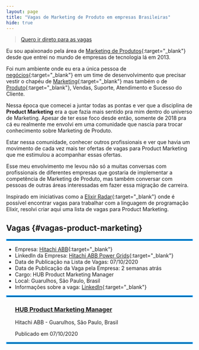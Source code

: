 ```yaml
---
layout: page
title: "Vagas de Marketing de Produto em empresas Brasileiras"
hide: true
---
```


> [Quero ir direto para as vagas](#vagas-product-marketing)

Eu sou apaixonado pela área de [Marketing de Produtos](/marketing-de-produto/){:target="_blank"} desde que entrei no mundo de empresas de tecnologia lá em 2013. 

Foi num ambiente onde eu era a única pessoa de [negócios](/business/){:target="_blank"} em um time de desenvolvimento que precisar vestir o chapéu de [Marketing](/marketing/){:target="_blank"} mas também o de [Produto](/produto/){:target="_blank"}, Vendas, Suporte, Atendimento e Sucesso do Cliente.

Nessa época que comecei a juntar todas as pontas e ver que a disciplina de **Product Marketing** era a que fazia mais sentido pra mim dentro do universo de Marketing. Apesar de ter esse foco desde então, somente de 2018 pra cá eu realmente me envolvi em uma comunidade que nascia para trocar conhecimento sobre Marketing de Produto.

Estar nessa comunidade, conhecer outros profissionais e ver que havia um movimento de cada vez mais ter ofertas de vagas para Product Marketing que me estimulou a acompanhar essas ofertas. 

Esse meu envolvimento me levou não só a muitas conversas com profissionais de diferentes empresas que gostaria de implementar a competência de Marketing de Produto, mas também conversar com pessoas de outras áreas interessadas em fazer essa migração de carreira.

Inspirado em iniciativas como a [Elixir Radar](https://elixir-radar.com/){:target="_blank"} onde é possível encontrar vagas para trabalhar com a linguagem de programação Elixir, resolvi criar aqui uma lista de vagas para Product Marketing.

## Vagas {#vagas-product-marketing}

<hr style="border: 2px solid #0099ff; margin: 1em 0;">

- Empresa: [Hitachi ABB](https://www.hitachiabb-powergrids.com/){:target="_blank"}
- LinkedIn da Empresa: [Hitachi ABB Power Grids](https://www.linkedin.com/company/hitachipg/life/06666fbe-8668-4197-84fd-3d74e2277155/){:target="_blank"}
- Data de Publicação na Lista de Vagas: 07/10/2020
- Data de Publicação da Vaga pela Empresa: 2 semanas atrás
- Cargo: HUB Product Marketing Manager
- Local: Guarulhos, São Paulo, Brasil
- Informações sobre a vaga: [LinkedIn](https://www.linkedin.com/jobs/view/1951121647){:target="_blank"}

<hr style="border: 2px solid #0099ff; margin: 1em 0;">

<ul>
    <li style="list-style: none;">
    <h3><a href="https://www.linkedin.com/jobs/view/1951121647" target="_blank">HUB Product Marketing Manager</a></h3>
    <p>Hitachi ABB - Guarulhos, São Paulo, Brasil</p>
    <p>Publicado em 07/10/2020</p>
    </li>
</ul>

<hr style="border: 2px solid #0099ff; margin: 1em 0;">
